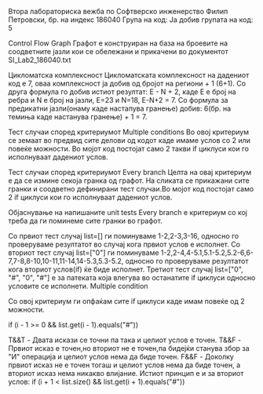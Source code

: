 Втора лабораториска вежба по Софтверско инженерство
Филип Петровски, бр. на индекс 186040
Група на код:
Ја добив групата на код: 5

Control Flow Graph
Графот е конструиран на база на броевите на соодветните јазли кои се обележани и прикачени во документот SI_Lab2_186040.txt



Цикломатска комплексност
Цикломатската комплексност на дадениот код е 7, оваа комплексност ја добив од бројот на региони + 1 (6+1). Со друга формула го добив истиот резултат: E - N + 2, каде Е е број на ребра и N е број на јазли, Е=23 и N=18, Е-N+2 = 7. Со формула за предикатни јазли(онаму каде настапува гранење) добив: 6(бр. на темиња каде настанува гранење) + 1 = 7.

Тест случаи според критериумот Multiple conditions
Во овој критериум се земаат во предвид сите делови од кодот каде имаме услов со 2 или повеќе можности. Во мојот код постојат само 2 такви if циклуси кои го исполнуваат дадениот услов.

 

Тест случаи според критериумот Every branch
Целта на овај критериум е да се измине секоја гранка од графот. На сликата се прикажани сите гранки и соодветно дефинирани тест случаи.Во мојот код постојат само 2 if циклуси кои го исполнуваат дадениот услов.



Објаснување на напишаните unit tests
Every branch е критериум со кој треба да ги поминеме сите гранки во графот.

Со првиот тест случај list=[] ги поминуваме 1-2,2-3,3-16, односно го проверуваме резултатот во случај кога првиот услов е исполнет.
Со вториот тест случај list=["0"] ги поминуваме 1-2,2-4,4-5.1,5.1-5.2,5.2-6,6-7,7-8,8-10,10-11,11-14,14-5.3,5.3-5.2, односно го проверуваме резултатот кога вториот услов(if) ќе биде исполнет.
Третиот тест случај list=["0", "#", "0", "#"] е за патеката која влегува во останатите if циклуси односно условите се исполнети.
Multiple condition

Со овој критериум ги опфаќам сите if циклуси каде имам повеќе од 2 можности.

if (i - 1 >= 0 && list.get(i - 1).equals("#"))

T&&T - Двата искази се точни па така и целиот услов е точен.
T&&F - Првиот исказ е точен,но вториот не е точен,па бидејќи станува збор за "И" операција и целиот услов нема да биде точен.
F&&F - Доколку првиот исказ не е точен тогаш и целиот услов нема да биде точен, а вториот исказ нема никакво влијание.
Истиот принцип е и за вториот услов: if (i + 1 < list.size() && list.get(i + 1).equals("#"))
